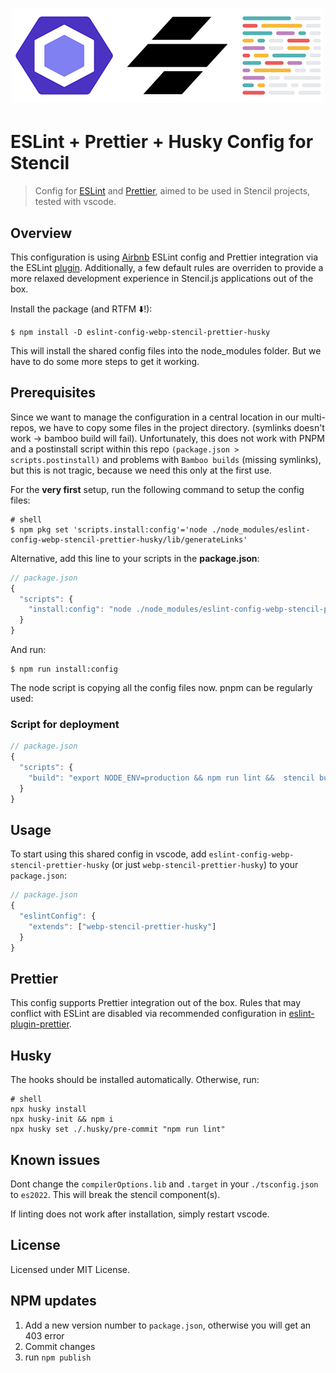 <h1 align="center">
  <img width="500" src="assets/banner.png" alt="banner" />
</h1>

# ESLint + Prettier + Husky Config for Stencil

> Config for [ESLint](https://eslint.org/) and [Prettier](https://prettier.io/), aimed to be used in Stencil projects, tested with vscode.

## Overview

This configuration is using [Airbnb](https://www.npmjs.com/package/eslint-config-airbnb) ESLint config and Prettier integration via the ESLint [plugin](https://github.com/prettier/eslint-plugin-prettier). Additionally, a few default rules are overriden to provide a more relaxed development experience in Stencil.js applications out of the box.

Install the package (and RTFM ⬇️!):

```shell
$ npm install -D eslint-config-webp-stencil-prettier-husky
```

This will install the shared config files into the node_modules folder. But we have to do some more steps to get it working.

## Prerequisites

Since we want to manage the configuration in a central location in our multi-repos, we have to copy some files in the project directory. (symlinks doesn't work -> bamboo build will fail). Unfortunately, this does not work with PNPM and a postinstall script within this repo `(package.json > scripts.postinstall)` and problems with `Bamboo builds` (missing symlinks), but this is not tragic, because we need this only at the first use.

For the **very first** setup, run the following command to setup the config files:

```shell
# shell
$ npm pkg set 'scripts.install:config'='node ./node_modules/eslint-config-webp-stencil-prettier-husky/lib/generateLinks'
```

Alternative, add this line to your scripts in the **package.json**:

```jsx
// package.json
{
  "scripts": {
    "install:config": "node ./node_modules/eslint-config-webp-stencil-prettier-husky/lib/generateLinks"
  }
}
```

And run:

```shell
$ npm run install:config
```

The node script is copying all the config files now. pnpm can be regularly used:

### Script for deployment

```jsx
// package.json
{
  "scripts": {
    "build": "export NODE_ENV=production && npm run lint &&  stencil build --docs",
  }
}
```

## Usage

To start using this shared config in vscode, add `eslint-config-webp-stencil-prettier-husky` (or just `webp-stencil-prettier-husky`) to your `package.json`:

```jsx
// package.json
{
  "eslintConfig": {
    "extends": ["webp-stencil-prettier-husky"]
  }
}
```

## Prettier

This config supports Prettier integration out of the box. Rules that may conflict with ESLint are disabled via recommended configuration in [eslint-plugin-prettier](https://github.com/prettier/eslint-plugin-prettier).

## Husky

The hooks should be installed automatically. Otherwise, run:

```shell
# shell
npx husky install
npx husky-init && npm i
npx husky set ./.husky/pre-commit "npm run lint"
```

## Known issues

Dont change the `compilerOptions.lib` and `.target` in your `./tsconfig.json` to `es2022`. This will break the stencil component(s).

If linting does not work after installation, simply restart vscode.

## License

Licensed under MIT License.

## NPM updates

1. Add a new version number to `package.json`, otherwise you will get an 403 error
2. Commit changes
3. run `npm publish`

